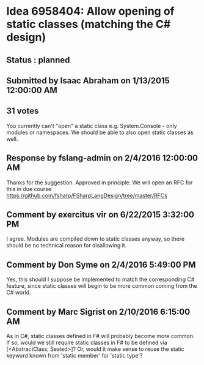 # Idea 6958404: Allow opening of static classes (matching the C# design) #

## Status : planned

## Submitted by Isaac Abraham on 1/13/2015 12:00:00 AM

## 31 votes

You currently can't "open" a static class e.g. System.Console - only modules or namespaces. We should be able to also open static classes as well.


## Response by fslang-admin on 2/4/2016 12:00:00 AM

Thanks for the suggestion. Approved in principle.
We will open an RFC for this in due course https://github.com/fsharp/FSharpLangDesign/tree/master/RFCs



## Comment by exercitus vir on 6/22/2015 3:32:00 PM

I agree. Modules are compiled down to static classes anyway, so there should be no technical reason for disallowing it.

## Comment by Don Syme on 2/4/2016 5:49:00 PM

Yes, this should I suppose be implemented to match the corresponding C# feature, since static classes will begin to be more common coming from the C# world.

## Comment by Marc Sigrist on 2/10/2016 6:15:00 AM

As in C#, static classes defined in F# will probably become more common. If so, would we still require static classes in F# to be defined via [<AbstractClass; Sealed>]? Or, would it make sense to reuse the static keyword known from 'static member' for 'static type'?

